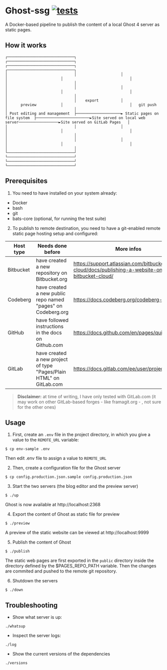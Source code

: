 # Ghost-ssg  									[![tests](https://gitlab.com/gh-rija/ghost-ssg/badges/main/pipeline.svg)](https://gitlab.com/gh-rija/ghost-ssg/-/pipelines)


A Docker-based pipeline to publish the content of a local Ghost 4 server as static pages.

## How it works

```
┌──────────────────────────────┐                    ┌──────────────────────────────┐                        ┌──────────────────────────────┐                  ┌──────────────────────────────┐
│                              │                    │                              │                        │                              │                  │                              │
│                              │                    │                              │                        │                              │                  │                              │
│                              │    export          │                              │      preview           │                              │   git push       │                              │
│ Post editing and management  ├────────────────────► Static pages on file system  ├────────────────────────►Site served on local web server──────────────────►Site served on GitLab Pages   │
│                              │                    │                              │                        │                              │                  │                              │
│                              │                    │                              │                        │                              │                  │                              │
└──────────────────────────────┘                    └──────────────────────────────┘                        └──────────────────────────────┘                  └──────────────────────────────┘
```

## Prerequisites

1. You need to have installed on your system already:

* Docker
* bash
* git
* bats-core (optional, for running the test suite) 

2. To publish to remote destination, you need to have a git-enabled remote static page hosting setup and configured:

| Host type | Needs done before | More infos |
| -- | -- | -- |
| Bitbucket | have created a new repository on Bitbucket.org| https://support.atlassian.com/bitbucket-cloud/docs/publishing-a-website-on-bitbucket-cloud/ |
| Codeberg | have created a new public repo named "pages" on Codeberg.org | https://docs.codeberg.org/codeberg-pages/ |
| GitHub | have followed instructions in the docs on Github.com | https://docs.github.com/en/pages/quickstart |
| GitLab | have created a new project of type "Pages/Plain HTML" on GitLab.com | https://docs.gitlab.com/ee/user/project/pages/ |

>**Disclaimer:** at time of writing, I have only tested with GitLab.com (it may work on other GitLab-based forges - like framagit.org - , not sure for the other ones)

## Usage

1. First, create an ``.env`` file in the project directory, in which you give a value to the ``REMOTE_URL`` variable:

```
$ cp env-sample .env
```
Then edit .env file to assign a value to ``REMOTE_URL``

2. Then, create a configuration file for the Ghost server

```
$ cp config.production.json.sample config.production.json
```

3. Start the two servers (the blog editor and the preview server)

```
$ ./up
```
Ghost is now available at http://localhost:2368

4. Export the content of Ghost as static file for preview

```
$ ./preview
```

A preview of the static website can be viewed at http://localhost:9999

5. Publish the content of Ghost

```
$ ./publish
```

The static web pages are first exported in the ``public`` directory inside the directory defined by the $PAGES_REPO_PATH variable.
Then the changes are commited and pushed to the remote git repository.

6. Shutdown the servers

```
$ ./down
```

## Troubleshooting

* Show what server is up:

```
./whatsup
```

* Inspect the server logs:

```
./log
```

* Show the current versions of the dependencies

```
./versions
```

